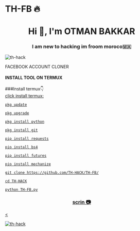 # TH-FB :fire:
<h1 align="center">Hi 👋, I'm OTMAN BAKKAR</h1>
<h3 align="center">I am new to hacking im froom moroco🇲🇦</h3>

<p align="left"> <img src="https://i.postimg.cc/NjNjfPXG/giphy.gif&style=flat" alt="th-hack" /> </p>
FACEBOOK ACCOUNT CLONER

#### INSTALL TOOL ON TERMUX 
###Install termux👇<a href="https://f-droid.org/repo/com.termux_118.apk">
<br>click install termux:<br>
```
pkg update

pkg upgrade

pkg install python

pkg install git

pip install requests

pip install bs4

pip install futures

pip install mechanize

git clone https://github.com/TH-HACK/TH-FB/

cd TH-HACK

python TH-FB.py

```
<h3 align="center">scrin 📷</h3>

<<p align="left"> <img src="https://i.postimg.cc/Hn1JFQ6C/Screenshot-20231026-035201-Termux.jpg" alt="th-hack" /> </p>
